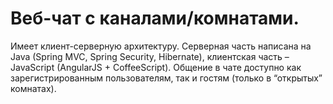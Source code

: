 # Веб-чат с каналами/комнатами.
Имеет клиент-серверную архитектуру. Серверная часть написана на Java (Spring MVC, Spring Security, Hibernate), клиентская часть – JavaScript (AngularJS + CoffeeScript).
Общение в чате доступно как зарегистрированным пользователям, так и гостям (только в “открытых” комнатах).
